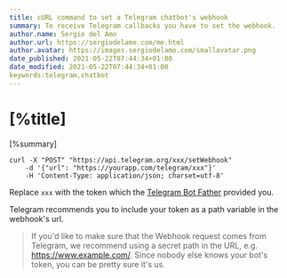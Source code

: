 ```yaml
---
title: cURL command to set a Telegram chatbot's webhook
summary: To receive Telegram callbacks you have to set the webhook.
author.name: Sergio del Amo
author.url: https://sergiodelamo.com/me.html
author.avatar: https://images.sergiodelamo.com/smallavatar.png 
date_published: 2021-05-22T07:44:34+01:00
date_modified: 2021-05-22T07:44:34+01:00
keywords:telegram,chatbot
---
```


# [%title]

[%summary]

```
curl -X "POST" "https://api.telegram.org/xxx/setWebhook" 
    -d '{"url": "https://yourapp.com/telegram/xxx"}'  
    -H 'Content-Type: application/json; charset=utf-8'
```

Replace `xxx` with the token which the [Telegram Bot Father](https://t.me/botfather) provided you.

Telegram recommends you to include your token as a path variable in the webhook's url. 

> If you'd like to make sure that the Webhook request comes from Telegram, we recommend using a secret path in the URL, e.g. https://www.example.com/<token>. Since nobody else knows your bot's token, you can be pretty sure it's us.




